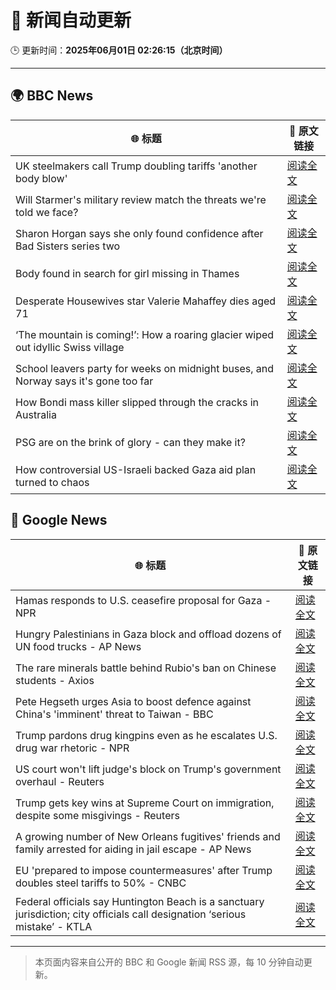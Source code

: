 # 🧠 新闻自动更新

🕒 更新时间：**2025年06月01日 02:26:15（北京时间）**

---

## 🌍 BBC News

| 🌐 标题 | 🔗 原文链接 |
|--------|-------------|
| UK steelmakers call Trump doubling tariffs 'another body blow' | [阅读全文](https://www.bbc.com/news/articles/c17rzvvzr0ko) |
| Will Starmer's military review match the threats we're told we face? | [阅读全文](https://www.bbc.com/news/articles/c3e50g0vzl5o) |
| Sharon Horgan says she only found confidence after Bad Sisters series two | [阅读全文](https://www.bbc.com/news/articles/cn5ykyz0enpo) |
| Body found in search for girl missing in Thames | [阅读全文](https://www.bbc.com/news/articles/cwyng2jvx4vo) |
| Desperate Housewives star Valerie Mahaffey dies aged 71 | [阅读全文](https://www.bbc.com/news/articles/cn4q23ge7xjo) |
| ‘The mountain is coming!’: How a roaring glacier wiped out idyllic Swiss village | [阅读全文](https://www.bbc.co.uk/news/resources/idt-c7f929de-96a9-45e5-b1bb-31de82fce72d) |
| School leavers party for weeks on midnight buses, and Norway says it's gone too far | [阅读全文](https://www.bbc.com/news/articles/cj3jz668y17o) |
| How Bondi mass killer slipped through the cracks in Australia | [阅读全文](https://www.bbc.com/news/articles/cwyjxdwnp60o) |
| PSG are on the brink of glory - can they make it? | [阅读全文](https://www.bbc.com/sport/football/articles/c3e5d9gyx04o) |
| How controversial US-Israeli backed Gaza aid plan turned to chaos | [阅读全文](https://www.bbc.com/news/articles/cn4g0xmem2lo) |

## 📰 Google News

| 🌐 标题 | 🔗 原文链接 |
|--------|-------------|
| Hamas responds to U.S. ceasefire proposal for Gaza - NPR | [阅读全文](https://news.google.com/rss/articles/CBMijAFBVV95cUxPbDlTbVRiM0JvNl9sMkVvc204a3FEc1ZKcVVlWmNYamxvMzFETlNEblkyUG0tZHdhemozNGduQUtPNWpuaVdlT3VOemJ4VWRRUVU2TVQwTDh3dmxpNTByLWR6b2FpZHRUemo1azA3NHVaX214enF2RDRRMWowSGVicUV5MmhKajFKbkwweQ?oc=5) |
| Hungry Palestinians in Gaza block and offload dozens of UN food trucks - AP News | [阅读全文](https://news.google.com/rss/articles/CBMiqAFBVV95cUxNa0tWRWhVZ2dGRUw3ZnQtVVpmbFVIbU0wZEdrNkwwdHpGRE5oZ0dhY2g0aFYzRXZIeWdmU244Rm5ZcGMxSVNWWnk2a3ZtMzNmY0hpNHRrQjVvWG10dk85QVNHaUphOUZ1aHBwU3g5NFptTmcwa1hHQURsd0ZtaHdIdjExdXl0dlhGQ3ZvZWRpS3liSmloNmp1bnA1OVk1RmpUMjl3eW1YWjI?oc=5) |
| The rare minerals battle behind Rubio's ban on Chinese students - Axios | [阅读全文](https://news.google.com/rss/articles/CBMiiAFBVV95cUxNU0twY3V5TmhvdGZBaWxMamtRN2JfZXJpTndNMXdSSVcwY2tHUlA5TWljYmY5VUh2bnM1V0hhUlRnRXZzMWhEMFhFTmZ4dDBMUmkyZURRY1drRU9aUVVMQ1lYeV9OXzQ1Z2VFdU9uUlg4d0JhV05BU3MyZFptRk1weHFJMmtORlJK?oc=5) |
| Pete Hegseth urges Asia to boost defence against China's 'imminent' threat to Taiwan - BBC | [阅读全文](https://news.google.com/rss/articles/CBMiWkFVX3lxTE9ZN1U4cThzcktOU0VCVkRFN2ZaRnphTndCdWJfel8zYWptLW5waUJsblZiSDg3TXVaZGRhNHpxbWotLVQxeWhJZWJ5VjNEdFhOMUozNUt5TXNUUQ?oc=5) |
| Trump pardons drug kingpins even as he escalates U.S. drug war rhetoric - NPR | [阅读全文](https://news.google.com/rss/articles/CBMirwFBVV95cUxNaHJLRjRpc1hwdzhtZmlCR1lWOXdFTGRpbHM3SFFmMkJ4LUROUVhENnRkcUxsMzZXamRtcXB5RTBXUVZ0VDB2VkYwbnA0bkxOTzlvWlIwelVOcDZqb19pZWlsMkZoeWdNR2NIdldCaTdnOFhSemQzRnNfbGh0OHUzNDlwWmdmV3FYQzZFUzd1WG1YWUxIeWJJUExJdmJyQlFxWmlXTVBnRWZHVmVpbXlz?oc=5) |
| US court won't lift judge's block on Trump's government overhaul - Reuters | [阅读全文](https://news.google.com/rss/articles/CBMipgFBVV95cUxObzhPQ2NtVEJUS0NPZ2M2OVZOZXVMb2NEUnNCYkZUOTdBOWJWdVllTlRGZnlkcEtnM0pIQlBUa0dJWlpuT3BRM1BfcWNidFdQTFN2SEV0MVRXLXpSaFBDR3JmemdKdkR6SXM4SUVuMjJncFpTbldtdHZWZDhYNm40MTNiVl9uakVrWC1IaUN1cWkxRGVvSVNlQ21TWmYtRDBXWGdXUDJn?oc=5) |
| Trump gets key wins at Supreme Court on immigration, despite some misgivings - Reuters | [阅读全文](https://news.google.com/rss/articles/CBMitAFBVV95cUxQbHV2N2xDWWZYUFJUbDBHRWhxY1R5eWVUTVZtVFV0eFM4d05UNHp6TjN2R19XTzhncWNqVXNtZlpQYVZVWTZxSk82c1FsMWRLaEI0Zk1FMnZBbjVUVW9jS3hrbUJQQ2E0MEtJSWFFLWk5ak5Ydm8zRXlQOXZ2dnhxZ1BDbnJPVkJUZm9PelpvY0x0MWlPRWpSM21JRmFSbl94a0tuRjVlMXQ5NXVVWVZQUnV0cDA?oc=5) |
| A growing number of New Orleans fugitives' friends and family arrested for aiding in jail escape - AP News | [阅读全文](https://news.google.com/rss/articles/CBMiiAFBVV95cUxOYkxsR3A5dGpNVE16Y0sydllUMzgzRy1PSXM4bTY4UkhVWUp2N2gzV1hlY3d2YmRsdzJiU1pqa2dmbnpPejlIVDNLMUJpRUFjTkw3UWV0S0FLM2pWRUxCWkZkSUc1T0dCYzdud3FnUHBmbzNmVEljLVFLczI3ZjNzNi1zOGVyTEFq?oc=5) |
| EU 'prepared to impose countermeasures' after Trump doubles steel tariffs to 50% - CNBC | [阅读全文](https://news.google.com/rss/articles/CBMikwFBVV95cUxNdDhqMVlValRoaU9GN3RPMmdsZDB6QlA5c0Q0SE1zZU5qeGVpZW9namRqSUM4R2xiZEhTb1FGdER1Q1ZQdUFUeXZheHRLcldiVmU5SldaRkdRYnNxQ2xmdFR5cnJxU3BUSHdQUXpyODM4MDdkWHpvZHlFcDQzN2RtUTZjb25JcXhhT1g2dERGeDI0czDSAZgBQVVfeXFMUEQ0Q2N4NF9QX3pxbWNxVERxekxzRjJJazVoVGRzczdmX21ZOXV5X01rOEgxTnFwQzM4VnhMVXlkQ3JROXQwR29MOEw0X0dwOUJ3b2ktTGVoaHd0OWFjaGlBai1HX0VFODBKQ1NyenZ6bWdmQTJaRDkxejlMakdNNVBIYWRGM2NXYkZBRU51VjZHUEthOUxjZlQ?oc=5) |
| Federal officials say Huntington Beach is a sanctuary jurisdiction; city officials call designation ‘serious mistake’ - KTLA | [阅读全文](https://news.google.com/rss/articles/CBMi4gFBVV95cUxNSFRCSlBLOHdoUVp2aC1VY2c4am1KbW1iUU1CXzI5anFCUTdQbkxHM1h2eGFLV0hlWC1jX0FXT21yRnhnN1FZcGdPTWEyaWUyTEFiTWlLWklpdnNteEJrYWtCamtOUVpyWi11OHRPblBOWVVBblJ4QWZxdmt0X0FyNTNXQjZ0a1loeUgtcFNzZXFGU0FJYllaUUNqbVROSUkxQTJWUzlGWmk2bFcwTzdEazRaMXpLb2tSODZpTm51ek9LYTRPWHhEb2RUOU02aW9aelEwd2FSVVhTdjZYd3BHemRn?oc=5) |

---
> 本页面内容来自公开的 BBC 和 Google 新闻 RSS 源，每 10 分钟自动更新。
